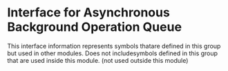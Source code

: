 
# Interface for Asynchronous Background Operation Queue
This interface information represents symbols thatare defined in this group but used in other modules.  Does not includesymbols defined in this group that are used inside this module.
(not used outside this module)
